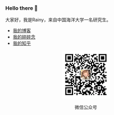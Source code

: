 ### Hello there 👋 

大家好，我是Rainy，来自中国海洋大学一名研究生。

+ [我的博客](http://rainy.works/)
+ [我的碎碎念](http://rainyhfc.tech/)
+ [我的知乎](https://www.zhihu.com/people/hfc_qingyu)

<div style="text-align: center;">
    <img src="weixin.jpg" alt="Buy Me A Coffee" width="150">
    <p>微信公众号</p>
</div>
